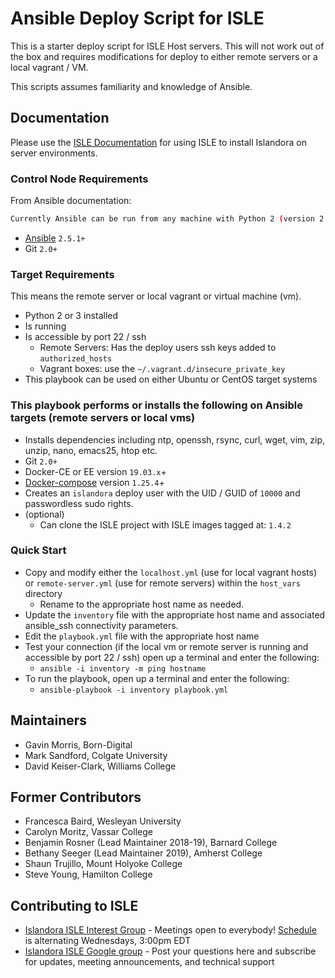 # Ansible Deploy Script for ISLE

This is a starter deploy script for ISLE Host servers. This will not work out of the box and requires modifications for deploy to either remote servers or a local vagrant / VM.

This scripts assumes familiarity and knowledge of Ansible.

## Documentation
Please use the [ISLE Documentation](https://islandora-collaboration-group.github.io/ISLE) for using ISLE to install Islandora on server environments.

### Control Node Requirements

From Ansible documentation:

```bash
Currently Ansible can be run from any machine with Python 2 (version 2.7) or Python 3 (versions 3.5 and higher) installed. This includes Red Hat, Debian, CentOS, macOS, any of the BSDs, and so on. Windows is **not** supported for the control node.
```

* [Ansible](https://docs.ansible.com/ansible/latest/installation_guide/intro_installation.html) `2.5.1+`
* Git `2.0+`

### Target Requirements

This means the remote server or local vagrant or virtual machine (vm).

* Python 2 or 3 installed
* Is running
* Is accessible by port 22 / ssh
  * Remote Servers: Has the deploy users ssh keys added to `authorized_hosts`
  * Vagrant boxes: use the `~/.vagrant.d/insecure_private_key`
* This playbook can be used on either Ubuntu or CentOS target systems

### This playbook performs or installs the following on Ansible targets (remote servers or local vms)

* Installs dependencies including ntp, openssh, rsync, curl, wget, vim, zip, unzip, nano, emacs25, htop etc.
* Git `2.0+`
* Docker-CE or EE version `19.03.x`+
* [Docker-compose](https://docs.docker.com/compose/install/) version `1.25.4`+
* Creates an `islandora` deploy user with the UID / GUID of `10000` and passwordless sudo rights.
* (optional)
  * Can clone the ISLE project with ISLE images tagged at: `1.4.2`

### Quick Start

* Copy and modify either the `localhost.yml` (use for local vagrant hosts) or `remote-server.yml` (use for remote servers) within the `host_vars` directory
  * Rename to the appropriate host name as needed.
* Update the `inventory` file with the appropriate host name and associated ansible_ssh connectivity parameters.
* Edit the `playbook.yml` file with the appropriate host name
* Test your connection (if the local vm or remote server is running and accessible by port 22 / ssh) open up a terminal and enter the following:
  * `ansible -i inventory -m ping hostname`
* To run the playbook, open up a terminal and enter the following:
  * `ansible-playbook -i inventory playbook.yml`

## Maintainers
* Gavin Morris, Born-Digital
* Mark Sandford, Colgate University
* David Keiser-Clark, Williams College

## Former Contributors
* Francesca Baird, Wesleyan University
* Carolyn Moritz, Vassar College
* Benjamin Rosner (Lead Maintainer 2018-19), Barnard College
* Bethany Seeger (Lead Maintainer 2019), Amherst College
* Shaun Trujillo, Mount Holyoke College
* Steve Young, Hamilton College

## Contributing to ISLE
* [Islandora ISLE Interest Group](https://github.com/islandora-interest-groups/Islandora-ISLE-Interest-Group) - Meetings open to everybody! [Schedule](https://github.com/islandora-interest-groups/Islandora-ISLE-Interest-Group/#how-to-join) is alternating Wednesdays, 3:00pm EDT
* [Islandora ISLE Google group](https://groups.google.com/forum/#!forum/islandora-isle) - Post your questions here and subscribe for updates, meeting announcements, and technical support
